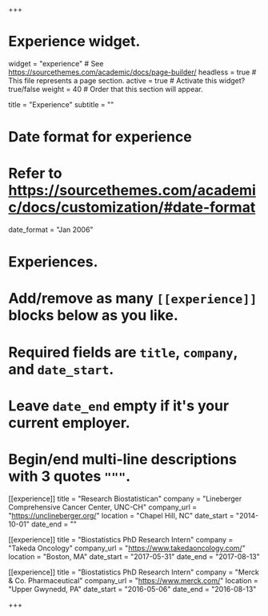 +++
# Experience widget.
widget = "experience"  # See https://sourcethemes.com/academic/docs/page-builder/
headless = true  # This file represents a page section.
active = true  # Activate this widget? true/false
weight = 40  # Order that this section will appear.

title = "Experience"
subtitle = ""

# Date format for experience
#   Refer to https://sourcethemes.com/academic/docs/customization/#date-format
date_format = "Jan 2006"

# Experiences.
#   Add/remove as many `[[experience]]` blocks below as you like.
#   Required fields are `title`, `company`, and `date_start`.
#   Leave `date_end` empty if it's your current employer.
#   Begin/end multi-line descriptions with 3 quotes `"""`.
[[experience]]
  title = "Research Biostatistican"
  company = "Lineberger Comprehensive Cancer Center, UNC-CH"
  company_url = "https://unclineberger.org/"
  location = "Chapel Hill, NC"
  date_start = "2014-10-01"
  date_end = ""


[[experience]]
  title = "Biostatistics PhD Research Intern"
  company = "Takeda Oncology"
  company_url = "https://www.takedaoncology.com/"
  location = "Boston, MA"
  date_start = "2017-05-31"
  date_end = "2017-08-13"

  
  [[experience]]
  title = "Biostatistics PhD Research Intern"
  company = "Merck & Co. Pharmaceutical"
  company_url = "https://www.merck.com/"
  location = "Upper Gwynedd, PA"
  date_start = "2016-05-06"
  date_end = "2016-08-13"

+++

